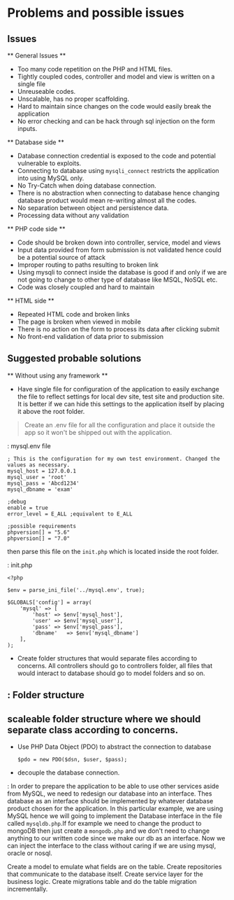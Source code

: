 # Problems and possible issues

## Issues

** General Issues **

- Too many code repetition on the PHP and HTML files.
- Tightly coupled codes, controller and model and view is written on a single file
- Unreuseable codes.
- Unscalable, has no proper scaffolding.
- Hard to maintain since changes on the code would easily break the application
- No error checking and can be hack through sql injection on the form inputs. 

** Database side **

- Database connection credential is exposed to the code and potential vulnerable to exploits.
- Connecting to database using `mysqli_connect` restricts the application into using MySQL only.
- No Try-Catch when doing database connection.
- There is no abstraction when connecting to database hence changing database product would mean re-writing almost all the codes.
- No separation between object and persistence data.
- Processing data without any validation


** PHP code side **

- Code should be broken down into controller, service, model and views
- Input data provided from form submission is not validated hence could be a potential source of attack
- Improper routing to paths resulting to broken link
- Using mysqli to connect inside the database is good if and only if we are not going to change to other type of database like MSQL, NoSQL etc. 
- Code was closely coupled and hard to maintain

** HTML side **

- Repeated HTML code and broken links
- The page is broken when viewed in mobile
- There is no action on the form to process its data after clicking submit
- No front-end validation of data prior to submission


## Suggested probable solutions

** Without using any framework **

- Have single file for configuration of the application to easily exchange the file to reflect settings for local dev site, test site and production site. It is better if we can hide this settings to the application itself by placing it above the root folder.

> Create an .env file for all the configuration and place it outside the app so it won't be shipped out with the application. 

: mysql.env file

```
; This is the configuration for my own test environment. Changed the values as necessary.
mysql_host = 127.0.0.1
mysql_user = 'root'
mysql_pass = 'Abcd1234'
mysql_dbname = 'exam'

;debug
enable = true
error_level = E_ALL ;equivalent to E_ALL

;possible requirements
phpversion[] = "5.6"
phpversion[] = "7.0"

``` 
then parse this file on the `init.php` which is located inside the root folder.


: init.php

```
<?php 

$env = parse_ini_file('../mysql.env', true);

$GLOBALS['config'] = array(
    'mysql' => [
        'host' => $env['mysql_host'],
        'user' => $env['mysql_user'],
        'pass' => $env['mysql_pass'],
        'dbname'   => $env['mysql_dbname']  
    ],
);
```

- Create folder structures that would separate files according to concerns. All controllers should go to controllers folder, all files that would interact to database should go to model folders and so on.

: Folder structure
---
scaleable folder structure where we should separate class according to concerns.
---

- Use PHP Data Object (PDO) to abstract the connection to database
    
    `$pdo = new PDO($dsn, $user, $pass);`

- decouple the database connection.

: In order to prepare the application to be able to use other services aside from MySQL, we need to redesign our database into an interface. Thes database as an interface should be implemented by whatever database product chosen for the application. In this particular example, we are using MySQL hence we will going to implement the Database interface in the file called `mysqldb.php`.If for example we need to change the product to mongoDB then just create a `mongodb.php` and we don't need to change anything to our written code since we make our db as an interface. Now we can inject the interface to the class without caring if we are using mysql, oracle or nosql. 


Create a model to emulate what fields are on the table.
Create repositories that communicate to the database itself.
Create service layer for the business logic.
Create migrations table and do the table migration incrementally.


